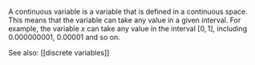 A continuous variable is a variable that is defined in a continuous space. This means that the variable can take any value in a given interval. For example, the variable $x$ can take any value in the interval $[0, 1]$, including $0.000000001$, $0.00001$ and so on.

See also: [[discrete variables]]
